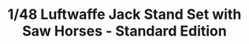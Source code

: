 ---
title: "1/48 Luftwaffe Jack Stand Set with Saw Horses - Standard Edition"
price: 1750.0
desc: ""
img_path: "/assets/img/DW48001.jpg"
brand: AMMO
available: true
special_offer: false
new: false
soon: false
cat: "Plasticne-Makete"
subcat: "PM-DAS WERK"
subsubcat: ""
sifra: "DW48001"
---